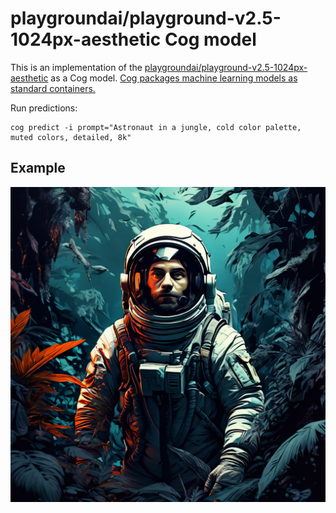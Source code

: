 # playgroundai/playground-v2.5-1024px-aesthetic Cog model

This is an implementation of the [playgroundai/playground-v2.5-1024px-aesthetic](https://huggingface.co/playgroundai/playground-v2.5-1024px-aesthetic) as a Cog model. [Cog packages machine learning models as standard containers.](https://github.com/replicate/cog)

Run predictions:

    cog predict -i prompt="Astronaut in a jungle, cold color palette, muted colors, detailed, 8k"

## Example

![output](output.0.png)
